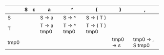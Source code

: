 | | $ | ε | a | ^ | ( | ) | , | 
| --- | --- | --- | --- | --- | --- | --- | --- |
| S |  |  | S -> a  | S -> ^  | S -> ( T )  |  |  | 
| T |  |  | T -> a tmp0  | T -> ^ tmp0  | T -> ( T ) tmp0  |  |  | 
| tmp0 |  |  |  |  |  | tmp0 -> ε  | tmp0 -> , S tmp0  |
